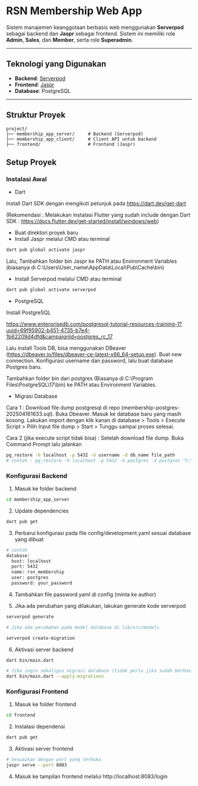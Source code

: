 # RSN Membership Web App

Sistem manajemen keanggotaan berbasis web menggunakan **Serverpod** sebagai backend dan **Jaspr** sebagai frontend. Sistem ini memiliki role **Admin**, **Sales**, dan **Member**, serta role **Superadmin**.

---

## Teknologi yang Digunakan
- **Backend**: [Serverpod](https://serverpod.dev)
- **Frontend**: [Jaspr](https://jaspr.dev)
- **Database**: PostgreSQL

---

## Struktur Proyek

```plaintext
project/
├── membership_app_server/     # Backend (Serverpod)
├── membership_app_client/     # Client API untuk backend
├── frontend/                  # Frontend (Jaspr)
```

## Setup Proyek
### Instalasi Awal
- Dart

Install Dart SDK dengan mengikuti petunjuk pada https://dart.dev/get-dart

(Rekomendasi : Melakukan instalasi Flutter yang sudah include dengan Dart SDK : https://docs.flutter.dev/get-started/install/windows/web)
- Buat direktori proyek baru
- Install Jaspr melalui CMD atau terminal
```bash
dart pub global activate jaspr
```
Lalu, Tambahkan folder bin Jaspr ke PATH atau Environment Variables (biasanya di C:\Users\User_name\AppData\Local\Pub\Cache\bin)
- Install Serverpod melalui CMD atau terminal
```bash
dart pub global activate serverpod
```
- PostgreSQL

Install PostgreSQL

https://www.enterprisedb.com/postgresql-tutorial-resources-training-1?uuid=69f95902-b451-4735-b7e4-1b62209d4dfd&campaignId=postgres_rc_17

Lalu install Tools DB, bisa menggunakan DBeaver (https://dbeaver.io/files/dbeaver-ce-latest-x86_64-setup.exe). Buat new connection. Konfigurasi username dan password, lalu buat database Postgres baru.

Tambahkan folder bin dari postgres (Biasanya di C:\Program Files\PostgreSQL\17\bin) ke PATH atau Environment Variables.

- Migrasi Database

Cara 1 :
Download file dump postgresql di repo (membership-postgres-202504161633.sql). Buka Dbeaver. Masuk ke database baru yang masih kosong. Lakukan import dengan klik kanan di database > Tools > Execute Script > Pilih Input file dump > Start > Tunggu sampai proses selesai. 

Cara 2 (jika execute script tidak bisa) :
Setelah download file dump. Buka Command Prompt lalu jalankan 
```bash
pg_restore -h localhost -p 5432 -U username -d db_name file_path
# contoh : pg_restore -h localhost -p 5432 -U postgres -d postgres "C:\Users\ASUS TUF\Documents\membership-postgres-202504161633.sql"
```


### Konfigurasi Backend
1. Masuk ke folder backend
```bash
cd membership_app_server
```
2. Update dependencies
```bash
dart pub get
```
3. Perbarui konfigurasi pada file config/development.yaml sesuai database yang dibuat 
```bash
# contoh
database:
  host: localhost
  port: 5432
  name: rsn_membership
  user: postgres
  password: your_password
```
4. Tambahkan file password.yaml di config (minta ke author)

5. Jika ada perubahan yang dilakukan, lakukan generate kode serverpod
```bash
serverpod generate
```
```bash
# Jika ada perubahan pada model database di lib/src/models

serverpod create-migration 
```
6. Aktivasi server backend
```bash
dart bin/main.dart
```
```bash
# Jika ingin sekaligus migrasi database (tidak perlu jika sudah berhasil import database dan isinya dari file dump, kecuali ada perubahan)
dart bin/main.dart --apply-migrations
```
### Konfigurasi Frontend
1. Masuk ke folder frontend
```bash
cd frontend
```
2. Instalasi dependensi
```bash
dart pub get
```
3. Aktivasi server frontend
```bash
# Sesuaikan dengan port yang terbuka
jaspr serve --port 8083
```
4. Masuk ke tampilan frontend melalui http://localhost:8083/login


